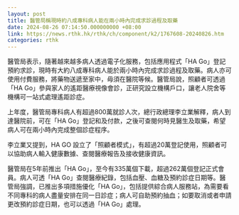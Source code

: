 ```yaml
---
layout: post
title: 醫管局稱現時約八成專科病人能在兩小時內完成求診過程及取藥
date: 2024-08-26 07:14:50.000000000 +08:00
link: https://news.rthk.hk/rthk/ch/component/k2/1767608-20240826.htm
categories: rthk
---
```


醫管局表示，隨著越來越多病人透過電子化服務，包括應用程式「HA Go」登記預約求診，現時有大約八成專科病人能於兩小時內完成求診過程及取藥。病人亦可使用付費服務，將藥物送遞至家中，毋須在醫院等候。醫管局說，照顧者可透過「HA Go」參與家人的遙距醫療視像會診，正研究設立機構戶口，讓老人院舍等機構可一站式處理遙距診症。

上年度，醫管局專科病人有超過800萬就診人次，總行政總理李立業解釋，病人到達醫院前，可在「HA Go」登記和及付款，之後可查閱何時見醫生及取藥，希望病人可在兩小時內完成整個診症程序。 

李立業又提到，HA GO 設立了「照顧者模式」，有超過20萬登記使用，照顧者可以協助病人輸入健康數據、查閱醫療報告及接收健康資訊。

醫管局在5年前推出「HA Go」，至今有335萬個下載，超過262萬個登記正式會員。病人可透「HA Go」查閱醫療紀錄，包括血壓、血糖及預約診症日期等。醫管局強調，已推出多項措施優化「HA Go」，包括提供綜合病人服務站，為需要看不同專科的病人盡量安排在同一日診症；病人可自助預約抽血；如要取消或者申請更改預約診症日期，也可以透過「HA Go」處理。
